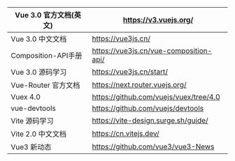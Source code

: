 | Vue 3.0 官方文档(英文) | https://v3.vuejs.org/                  |
| ---------------------- | -------------------------------------- |
| Vue 3.0 中文文档       | https://vue3js.cn/                     |
| Composition-API手册    | https://vue3js.cn/vue-composition-api/ |
| Vue 3.0 源码学习       | https://vue3js.cn/start/               |
| Vue-Router 官方文档    | https://next.router.vuejs.org/         |
| Vuex 4.0               | https://github.com/vuejs/vuex/tree/4.0 |
| vue-devtools           | https://github.com/vuejs/devtools      |
| Vite 源码学习          | https://vite-design.surge.sh/guide/    |
| Vite 2.0 中文文档      | https://cn.vitejs.dev/                 |
| Vue3 新动态            | https://github.com/vue3/vue3-News      |

​	

